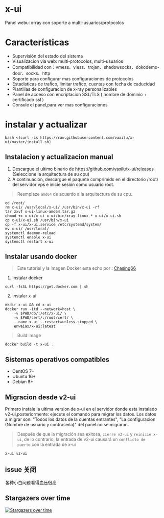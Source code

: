 # x-ui
Panel webui x-ray con soporte a multi-usuarios/protocolos

# Características
- Supervisión del estado del sistema
- Visualizacion via web: multi-protocolos, multi-usuarios
- Compatibilidad con：vmess、vless、trojan、shadowsocks、dokodemo-door、socks、http
- Soporte para configurar mas configuraciones de protocolos
- Estadisticas de trafico, limitar trafico, cuentas con fecha de caducidad
- Plantillas de configuracion de x-ray personalizables
- Panel de acceso con encriptacion SSL/TLS ( nombre de dominio + certificado ssl )
- Consule el panel,para ver mas configuraciones

# instalar y actualizar
```
bash <(curl -Ls https://raw.githubusercontent.com/vaxilu/x-ui/master/install.sh)
```

## Instalacion y actualizacion manual
1. Descargue el ultimo binario de https://github.com/vaxilu/x-ui/releases (Seleccione la arquitectura de su cpu)
2. A continuación, descargue el paquete comprimido en el directorio /root/ del servidor vps e inicie sesión como usuario root.

> Reemplaze `amd64` de acuerdo a la arquitectura de su cpu.

```
cd /root/
rm x-ui/ /usr/local/x-ui/ /usr/bin/x-ui -rf
tar zxvf x-ui-linux-amd64.tar.gz
chmod +x x-ui/x-ui x-ui/bin/xray-linux-* x-ui/x-ui.sh
cp x-ui/x-ui.sh /usr/bin/x-ui
cp -f x-ui/x-ui.service /etc/systemd/system/
mv x-ui/ /usr/local/
systemctl daemon-reload
systemctl enable x-ui
systemctl restart x-ui
```

## Instalar usando docker

> Este tutorial y la imagen Docker esta echo por : [Chasing66](https://github.com/Chasing66)
1. Instalar docker
```shell
curl -fsSL https://get.docker.com | sh
```
2. Instalar x-ui
```shell
mkdir x-ui && cd x-ui
docker run -itd --network=host \
    -v $PWD/db/:/etc/x-ui/ \
    -v $PWD/cert/:/root/cert/ \
    --name x-ui --restart=unless-stopped \
    enwaiax/x-ui:latest
```
>Build image
```shell
docker build -t x-ui .
```

## Sistemas operativos compatibles
- CentOS 7+
- Ubuntu 16+
- Debian 8+

## Migracion desde v2-ui
Primero instale la ultima version de x-ui en el servidor donde esta instalado v2-ui,posteriormente: ejecute el comando para migrar los datos. Los datos a migrar son: "Todos los datos de la cuentas entrantes", "La configuracion (Nombre de usuario y contraseña)" del panel no se migraran.

> Después de que la migración sea exitosa, `cierre v2-ui` y `reinicie x-ui`, de lo contrario, la entrada de v2-ui causará un `conflicto de puerto` con la entrada de x-ui
```shell
x-ui v2-ui
```

## issue 关闭

各种小白问题看得血压很高

## Stargazers over time

[![Stargazers over time](https://starchart.cc/vaxilu/x-ui.svg)](https://starchart.cc/vaxilu/x-ui)
